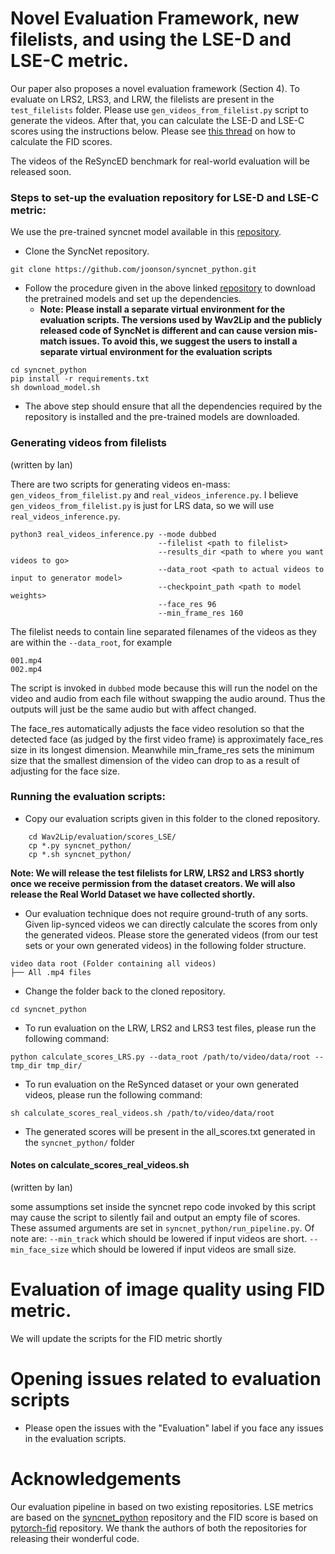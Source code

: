 # Novel Evaluation Framework, new filelists, and using the LSE-D and LSE-C metric.

Our paper also proposes a novel evaluation framework (Section 4). To evaluate on LRS2, LRS3, and LRW, the filelists are present in the `test_filelists` folder. Please use `gen_videos_from_filelist.py` script to generate the videos. After that, you can calculate the LSE-D and LSE-C scores using the instructions below. Please see [this thread](https://github.com/Rudrabha/Wav2Lip/issues/22#issuecomment-712825380) on how to calculate the FID scores. 

The videos of the ReSyncED benchmark for real-world evaluation will be released soon. 

### Steps to set-up the evaluation repository for LSE-D and LSE-C metric:
We use the pre-trained syncnet model available in this [repository](https://github.com/joonson/syncnet_python). 

* Clone the SyncNet repository.
``` 
git clone https://github.com/joonson/syncnet_python.git 
```
* Follow the procedure given in the above linked [repository](https://github.com/joonson/syncnet_python) to download the pretrained models and set up the dependencies. 
    * **Note: Please install a separate virtual environment for the evaluation scripts. The versions used by Wav2Lip and the publicly released code of SyncNet is different and can cause version mis-match issues. To avoid this, we suggest the users to install a separate virtual environment for the evaluation scripts**
```
cd syncnet_python
pip install -r requirements.txt
sh download_model.sh
```
* The above step should ensure that all the dependencies required by the repository is installed and the pre-trained models are downloaded.
### Generating videos from filelists
(written by Ian)

There are two scripts for generating videos en-mass: `gen_videos_from_filelist.py` and `real_videos_inference.py`.
I believe `gen_videos_from_filelist.py` is just for LRS data, so we will use `real_videos_inference.py`.
```
python3 real_videos_inference.py --mode dubbed 
                                 --filelist <path to filelist>
                                 --results_dir <path to where you want videos to go>
                                 --data_root <path to actual videos to input to generator model>
                                 --checkpoint_path <path to model weights>
                                 --face_res 96
                                 --min_frame_res 160
```
The filelist needs to contain line separated filenames of the videos as they are within the `--data_root`, for example
```
001.mp4
002.mp4
```
The script is invoked in `dubbed` mode because this will run the nodel on the video and audio from each file without swapping
the audio around. Thus the outputs will just be the same audio but with affect changed.

The face_res automatically adjusts the face video resolution so that the detected face (as judged by the first video frame)
is approximately face_res size in its longest dimension. Meanwhile min_frame_res sets the minimum size that the smallest
dimension of the video can drop to as a result of adjusting for the face size.

### Running the evaluation scripts:
* Copy our evaluation scripts given in this folder to the cloned repository.
```  
    cd Wav2Lip/evaluation/scores_LSE/
    cp *.py syncnet_python/
    cp *.sh syncnet_python/ 
```
**Note: We will release the test filelists for LRW, LRS2 and LRS3 shortly once we receive permission from the dataset creators. We will also release the Real World Dataset we have collected shortly.**

* Our evaluation technique does not require ground-truth of any sorts. Given lip-synced videos we can directly calculate the scores from only the generated videos. Please store the generated videos (from our test sets or your own generated videos) in the following folder structure.
```
video data root (Folder containing all videos)
├── All .mp4 files
```
* Change the folder back to the cloned repository. 
```
cd syncnet_python
```
* To run evaluation on the LRW, LRS2 and LRS3 test files, please run the following command:
```
python calculate_scores_LRS.py --data_root /path/to/video/data/root --tmp_dir tmp_dir/
```

* To run evaluation on the ReSynced dataset or your own generated videos, please run the following command:
```
sh calculate_scores_real_videos.sh /path/to/video/data/root
```
* The generated scores will be present in the all_scores.txt generated in the ```syncnet_python/``` folder

#### Notes on calculate_scores_real_videos.sh
(written by Ian)

some assumptions set inside the syncnet repo code invoked by this script may cause the script to silently fail and output
an empty file of scores. These assumed arguments are set in `syncnet_python/run_pipeline.py`. Of note are: 
`--min_track` which should be lowered if input videos are short. `--min_face_size` which should be lowered if input videos
are small size.

# Evaluation of image quality using FID metric.
We will update the scripts for the FID metric shortly


# Opening issues related to evaluation scripts
* Please open the issues with the "Evaluation" label if you face any issues in the evaluation scripts. 

# Acknowledgements
Our evaluation pipeline in based on two existing repositories. LSE metrics are based on the [syncnet_python](https://github.com/joonson/syncnet_python) repository and the FID score is based on [pytorch-fid](https://github.com/mseitzer/pytorch-fid) repository. We thank the authors of both the repositories for releasing their wonderful code.



